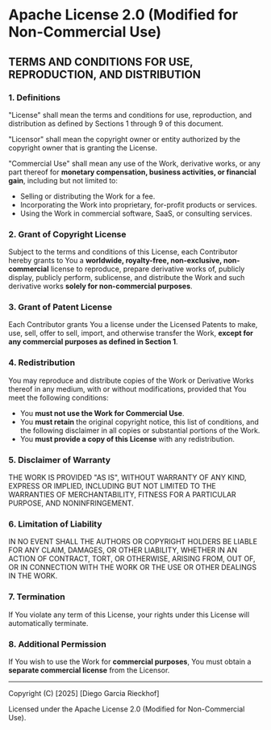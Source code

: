 # Apache License 2.0 (Modified for Non-Commercial Use)
## TERMS AND CONDITIONS FOR USE, REPRODUCTION, AND DISTRIBUTION

### 1. Definitions
"License" shall mean the terms and conditions for use, reproduction, and distribution as defined by Sections 1 through 9 of this document.

"Licensor" shall mean the copyright owner or entity authorized by the copyright owner that is granting the License.

"Commercial Use" shall mean any use of the Work, derivative works, or any part thereof for **monetary compensation, business activities, or financial gain**, including but not limited to:
- Selling or distributing the Work for a fee.
- Incorporating the Work into proprietary, for-profit products or services.
- Using the Work in commercial software, SaaS, or consulting services.

### 2. Grant of Copyright License
Subject to the terms and conditions of this License, each Contributor hereby grants to You a **worldwide, royalty-free, non-exclusive, non-commercial** license to reproduce, prepare derivative works of, publicly display, publicly perform, sublicense, and distribute the Work and such derivative works **solely for non-commercial purposes**.

### 3. Grant of Patent License
Each Contributor grants You a license under the Licensed Patents to make, use, sell, offer to sell, import, and otherwise transfer the Work, **except for any commercial purposes as defined in Section 1**.

### 4. Redistribution
You may reproduce and distribute copies of the Work or Derivative Works thereof in any medium, with or without modifications, provided that You meet the following conditions:
- You **must not use the Work for Commercial Use**.
- You **must retain** the original copyright notice, this list of conditions, and the following disclaimer in all copies or substantial portions of the Work.
- You **must provide a copy of this License** with any redistribution.

### 5. Disclaimer of Warranty
THE WORK IS PROVIDED "AS IS", WITHOUT WARRANTY OF ANY KIND, EXPRESS OR IMPLIED, INCLUDING BUT NOT LIMITED TO THE WARRANTIES OF MERCHANTABILITY, FITNESS FOR A PARTICULAR PURPOSE, AND NONINFRINGEMENT.

### 6. Limitation of Liability
IN NO EVENT SHALL THE AUTHORS OR COPYRIGHT HOLDERS BE LIABLE FOR ANY CLAIM, DAMAGES, OR OTHER LIABILITY, WHETHER IN AN ACTION OF CONTRACT, TORT, OR OTHERWISE, ARISING FROM, OUT OF, OR IN CONNECTION WITH THE WORK OR THE USE OR OTHER DEALINGS IN THE WORK.

### 7. Termination
If You violate any term of this License, your rights under this License will automatically terminate.

### 8. Additional Permission
If You wish to use the Work for **commercial purposes**, You must obtain a **separate commercial license** from the Licensor.

---

Copyright (C) [2025] [Diego Garcia Rieckhof]

Licensed under the Apache License 2.0 (Modified for Non-Commercial Use).
